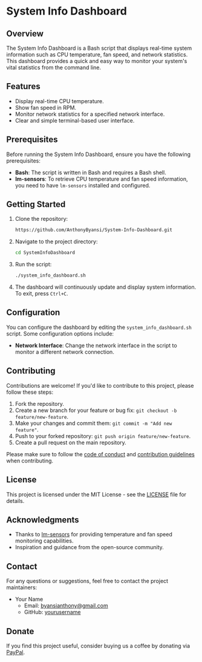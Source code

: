 
# System Info Dashboard

## Overview

The System Info Dashboard is a Bash script that displays real-time system information such as CPU temperature, fan speed, and network statistics. This dashboard provides a quick and easy way to monitor your system's vital statistics from the command line.

## Features

- Display real-time CPU temperature.
- Show fan speed in RPM.
- Monitor network statistics for a specified network interface.
- Clear and simple terminal-based user interface.

## Prerequisites

Before running the System Info Dashboard, ensure you have the following prerequisites:

- **Bash**: The script is written in Bash and requires a Bash shell.
- **lm-sensors**: To retrieve CPU temperature and fan speed information, you need to have `lm-sensors` installed and configured.

## Getting Started

1. Clone the repository:

   ```bash
   https://github.com/AnthonyByansi/System-Info-Dashboard.git
   ```

2. Navigate to the project directory:

   ```bash
   cd SystemInfoDashboard
   ```

3. Run the script:

   ```bash
   ./system_info_dashboard.sh
   ```

4. The dashboard will continuously update and display system information. To exit, press `Ctrl+C`.

## Configuration

You can configure the dashboard by editing the `system_info_dashboard.sh` script. Some configuration options include:

- **Network Interface**: Change the network interface in the script to monitor a different network connection.

## Contributing

Contributions are welcome! If you'd like to contribute to this project, please follow these steps:

1. Fork the repository.
2. Create a new branch for your feature or bug fix: `git checkout -b feature/new-feature`.
3. Make your changes and commit them: `git commit -m "Add new feature"`.
4. Push to your forked repository: `git push origin feature/new-feature`.
5. Create a pull request on the main repository.

Please make sure to follow the [code of conduct](CODE_OF_CONDUCT.md) and [contribution guidelines](CONTRIBUTING.md) when contributing.

## License

This project is licensed under the MIT License - see the [LICENSE](LICENSE) file for details.

## Acknowledgments

- Thanks to [lm-sensors](https://github.com/lm-sensors/lm-sensors) for providing temperature and fan speed monitoring capabilities.
- Inspiration and guidance from the open-source community.

## Contact

For any questions or suggestions, feel free to contact the project maintainers:

- Your Name
  - Email: byansianthony@gmail.com
  - GitHub: [yourusername](https://github.com/AnthonyByansi)
  
## Donate

If you find this project useful, consider buying us a coffee by donating via [PayPal](https://www.paypal.com).
